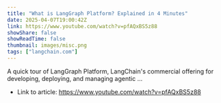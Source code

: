 ```yaml
---
title: "What is LangGraph Platform? Explained in 4 Minutes"
date: 2025-04-07T19:00:42Z
link: https://www.youtube.com/watch?v=pfAQxBS5z88
showShare: false
showReadTime: false
thumbnail: images/misc.png
tags: ["langchain.com"]
---
```

A quick tour of LangGraph Platform, LangChain's commercial offering for developing, deploying, and managing agentic ...

- Link to article: https://www.youtube.com/watch?v=pfAQxBS5z88